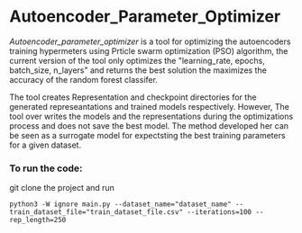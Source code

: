 # Autoencoder_Parameter_Optimizer

_Autoencoder_parameter_optimizer_ is a tool for optimizing the autoencoders training hypermeters using Prticle swarm optimization (PSO) algorithm, the current version of the tool only optimizes the "learning_rate, epochs, batch_size, n_layers" and returns the best solution the maximizes the accuracy of the random forest classifer.

The tool creates  Representation and checkpoint directories for the generated represeantations and trained models respectively. However, The tool over writes the models and the representations during the optimizations process and  does not save the best model. The method developed her can be seen as a surrogate model  for expectsting the best training parameters for a given dataset.




### To run the code:
git clone the project and run 

```
python3 -W ignore main.py --dataset_name="dataset_name" --train_dataset_file="train_dataset_file.csv" --iterations=100 --rep_length=250
```
